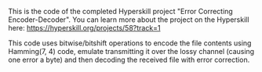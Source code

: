 This is the code of the completed Hyperskill project "Error Correcting Encoder-Decoder".
You can learn more about the project on the Hyperskill here: https://hyperskill.org/projects/58?track=1

This code uses bitwise/bitshift operations to encode the file contents using Hamming(7, 4) code,
emulate transmitting it over the lossy channel (causing one error a byte) and then decoding the received file with error correction.
